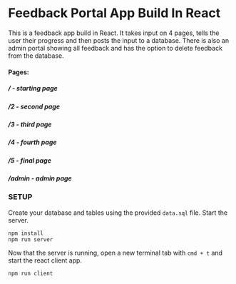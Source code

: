 # Feedback Portal App Build In React

This is a feedback app build in React. It takes input on 4 pages, tells the user their progress and then posts the input to a database. There is also an admin portal showing all feedback and has the option to delete feedback from the database. 

#### Pages:
##### / - starting page 
##### /2 - second page 
##### /3 - third page 
##### /4 - fourth page 
##### /5 - final page 

##### /admin - admin page 

### SETUP

Create your database and tables using the provided `data.sql` file. Start the server.

```
npm install
npm run server
```

Now that the server is running, open a new terminal tab with `cmd + t` and start the react client app.

```
npm run client
```
